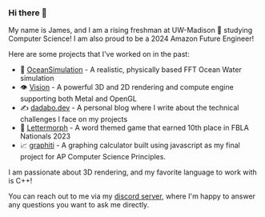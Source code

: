 ### Hi there 👋

My name is James, and I am a rising freshman at UW-Madison 🦡 studying Computer Science! I am also proud to be a 2024 Amazon Future Engineer! 

Here are some projects that I've worked on in the past:

* 🌊 [OceanSimulation](https://James51332) - A realistic, physically based FFT Ocean Water simulation
* 👁️ [Vision](https://github.com/James51332/Vision) - A powerful 3D and 2D rendering and compute engine supporting both Metal and OpenGL
* ✍️ [dadabo.dev](https://dadabo.dev) - A personal blog where I write about the technical challenges I face on my projects
* 📗 [Lettermorph](https://github.com/James51332/Lettermorph) - A word themed game that earned 10th place in FBLA Nationals 2023
* 📈 [graphiti](https://github.com/James51332/graphiti) - A graphing calculator built using javascript as my final project for AP Computer Science Principles.

I am passionate about 3D rendering, and my favorite language to work with is C++!

You can reach out to me via my [discord server](https://discord.com/invite/Aakd4VVB6F), where I'm happy to answer any questions you want to ask me directly. 

<!--
**James51332/James51332** is a ✨ _special_ ✨ repository because its `README.md` (this file) appears on your GitHub profile.

Here are some ideas to get you started:

- 🔭 I’m currently working on ...
- 🌱 I’m currently learning ...
- 👯 I’m looking to collaborate on ...
- 🤔 I’m looking for help with ...
- 💬 Ask me about ...
- 📫 How to reach me: ...
- ⚡ Fun fact: ...
-->
